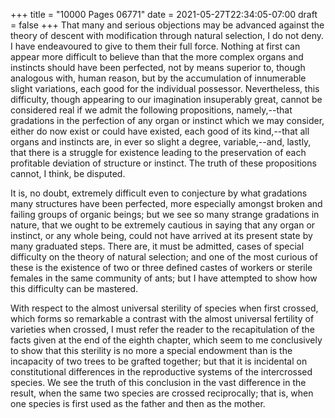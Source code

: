 +++
title = "10000 Pages 06771"
date = 2021-05-27T22:34:05-07:00
draft = false
+++
That many and serious objections may be advanced against the theory of descent with modification through natural selection, I do not deny. I have endeavoured to give to them their full force. Nothing at first can appear more difficult to believe than that the more complex organs and instincts should have been perfected, not by means superior to, though analogous with, human reason, but by the accumulation of innumerable slight variations, each good for the individual possessor. Nevertheless, this difficulty, though appearing to our imagination insuperably great, cannot be considered real if we admit the following propositions, namely,--that gradations in the perfection of any organ or instinct which we may consider, either do now exist or could have existed, each good of its kind,--that all organs and instincts are, in ever so slight a degree, variable,--and, lastly, that there is a struggle for existence leading to the preservation of each profitable deviation of structure or instinct. The truth of these propositions cannot, I think, be disputed.

It is, no doubt, extremely difficult even to conjecture by what gradations many structures have been perfected, more especially amongst broken and failing groups of organic beings; but we see so many strange gradations in nature, that we ought to be extremely cautious in saying that any organ or instinct, or any whole being, could not have arrived at its present state by many graduated steps. There are, it must be admitted, cases of special difficulty on the theory of natural selection; and one of the most curious of these is the existence of two or three defined castes of workers or sterile females in the same community of ants; but I have attempted to show how this difficulty can be mastered.

With respect to the almost universal sterility of species when first crossed, which forms so remarkable a contrast with the almost universal fertility of varieties when crossed, I must refer the reader to the recapitulation of the facts given at the end of the eighth chapter, which seem to me conclusively to show that this sterility is no more a special endowment than is the incapacity of two trees to be grafted together; but that it is incidental on constitutional differences in the reproductive systems of the intercrossed species. We see the truth of this conclusion in the vast difference in the result, when the same two species are crossed reciprocally; that is, when one species is first used as the father and then as the mother.
